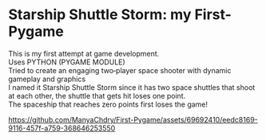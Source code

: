 # Starship Shuttle Storm: my First-Pygame

This is my first attempt at game development. <br>
Uses PYTHON (PYGAME MODULE) <br>
Tried to create an engaging two‑player space shooter with dynamic gameplay and graphics <br>
I named it Starship Shuttle Storm since it has two space shuttles that shoot at each other, the shuttle that gets hit loses one point. <br>
The spaceship that reaches zero points first loses the game!




https://github.com/ManyaChdry/First-Pygame/assets/69692410/eedc8169-9116-457f-a759-368646253550

